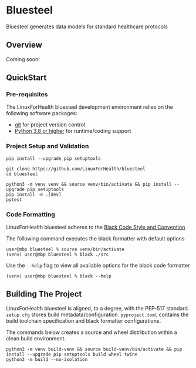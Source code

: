 # Bluesteel
Bluesteel generates data models for standard healthcare protocols

## Overview
Coming soon!

## QuickStart

### Pre-requisites
The LinuxForHealth bluesteel development environment relies on the following software packages:

- [git](https://git-scm.com) for project version control
- [Python 3.8 or higher](https://www.python.org/downloads/) for runtime/coding support

### Project Setup and Validation
```shell
pip install --upgrade pip setuptools

git clone https://github.com/LinuxForHealth/bluesteel
cd bluesteel

python3 -m venv venv && source venv/bin/activate && pip install --upgrade pip setuptools 
pip install -e .[dev]
pytest
```


### Code Formatting

LinuxForHealth bluesteel adheres to the [Black Code Style and Convention](https://black.readthedocs.io/en/stable/index.html)

The following command executes the black formatter with default options

```shell
user@mbp bluesteel % source venv/bin/activate
(venv) user@mbp bluesteel % black ./src
```

Use the `--help` flag to view all available options for the black code formatter

```shell
(venv) user@mbp bluesteel % black --help
```

## Building The Project
LinuxForHealth bluesteel is aligned, to a degree, with the PEP-517 standard. `setup.cfg` stores build metadata/configuration.
`pyproject.toml` contains the build toolchain specification and black formatter configurations.

The commands below creates a source and wheel distribution within a clean build environment.

```shell
python3 -m venv build-venv && source build-venv/bin/activate && pip install --upgrade pip setuptools build wheel twine
python3 -m build --no-isolation
```
